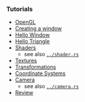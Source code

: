 ### Tutorials

- [OpenGL](https://learnopengl.com/Getting-started/OpenGL)
- [Creating a window](https://learnopengl.com/Getting-started/Creating-a-window)
- [Hello Window](https://learnopengl.com/Getting-started/Hello-Window)
- [Hello Triangle](https://learnopengl.com/Getting-started/Hello-Triangle)
- [Shaders](https://learnopengl.com/Getting-started/Shaders)
  - see also [`../shader.rs`](../shader.rs)
- [Textures](https://learnopengl.com/Getting-started/Textures)
- [Transformations](https://learnopengl.com/Getting-started/Transformations)
- [Coordinate Systems](https://learnopengl.com/Getting-started/Coordinate-Systems)
- [Camera](https://learnopengl.com/Getting-started/Camera)
  - see also [`../camera.rs`](../camera.rs)
- [Review](https://learnopengl.com/Getting-started/Review)
